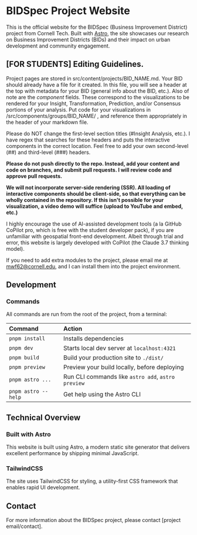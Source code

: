# BIDSpec Project Website

This is the official website for the BIDSpec (Business Improvement District) project from Cornell Tech. Built with [Astro](https://astro.build/), the site showcases our research on Business Improvement Districts (BIDs) and their impact on urban development and community engagement.

## [FOR STUDENTS] Editing Guidelines. 

Project pages are stored in src/content/projects/BID_NAME.md. Your BID should already have a file for it created. In this file, you will see a header at the top with metadata for your BID (general info about the BID, etc.). Also of note are the *component* fields. These correspond to the visualizations to be rendered for your Insight, Transformation, Prediction, and/or Consensus portions of your analysis. Put code for your visualizations in /src/components/groups/BID_NAME/ , and reference them appropriately in the header of your markdown file. 

Please do NOT change the first-level section titles (#Insight Analysis, etc.). I have regex that searches for these headers and puts the interactive components in the correct location. Feel free to add your own second-level (##) and third-level (###) headers. 

**Please do not push directly to the repo. Instead, add your content and code on branches, and submit pull requests. I will review code and approve pull requests.** 

**We will not incorporate server-side rendering (SSR). All loading of interactive components should be client-side, so that everything can be wholly contained in the repository. If this isn't possible for your visualization, a video demo will suffice (upload to YouTube and embed, etc.)**

I highly encourage the use of AI-assisted development tools (a la GitHub CoPilot pro, which is free with the student developer pack), if you are unfamiliar with geospatial front-end development. Albeit through trial and error, this website is largely developed with CoPilot (the Claude 3.7 thinking model). 

If you need to add extra modules to the project, please email me at mwf62@cornell.edu, and I can install them into the project environment.

## Development

### Commands

All commands are run from the root of the project, from a terminal:

| Command               | Action                                             |
| :-------------------- | :------------------------------------------------- |
| `pnpm install`        | Installs dependencies                              |
| `pnpm dev`            | Starts local dev server at `localhost:4321`        |
| `pnpm build`          | Build your production site to `./dist/`            |
| `pnpm preview`        | Preview your build locally, before deploying       |
| `pnpm astro ...`      | Run CLI commands like `astro add`, `astro preview` |
| `pnpm astro --help`   | Get help using the Astro CLI                       |

## Technical Overview

### Built with Astro

This website is built using Astro, a modern static site generator that delivers excellent performance by shipping minimal JavaScript.

### TailwindCSS

The site uses TailwindCSS for styling, a utility-first CSS framework that enables rapid UI development.

## Contact

For more information about the BIDSpec project, please contact [project email/contact].
